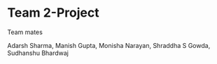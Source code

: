 # Team 2-Project

Team mates

   Adarsh Sharma, Manish Gupta, Monisha Narayan, Shraddha S Gowda, Sudhanshu Bhardwaj
